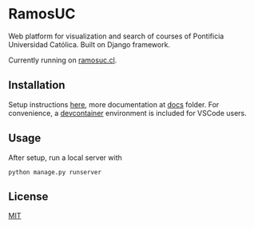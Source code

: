 # RamosUC
Web platform for visualization and search of courses of Pontificia Universidad Católica.
Built on Django framework.

Currently running on [ramosuc.cl](https://ramosuc.cl/).

## Installation
Setup instructions [here](docs/SETUP.md), more documentation at [docs](docs/) folder. For convenience, a [devcontainer](https://code.visualstudio.com/docs/remote/containers) environment is included for VSCode users.

## Usage
After setup, run a local server with
```
python manage.py runserver
```

## License
[MIT](LICENSE)
